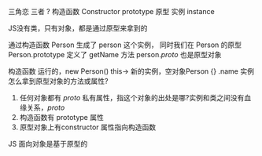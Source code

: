 三角恋
三者 ? 构造函数 Constructor
prototype 原型
实例 instance

JS没有类，只有对象，都是通过原型来拿到的

通过构造函数 Person 生成了 person 这个实例，
同时我们在 Person 的原型 Person.prototype 定义了 getName 方法
person._proto_ 也是原型对象

构造函数 运行的，new Person() this-> 新的实例，空对象Person {} .name
实例怎么拿到原型对象的方法或属性?
1. 任何对象都有 _proto_ 私有属性，指这个对象的出处是哪?实例和类之间没有血缘关系，_proto_
2. 构造函数有 prototype 属性
3. 原型对象上有constructor 属性指向构造函数

JS 面向对象是基于原型的